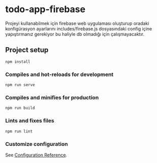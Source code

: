 # todo-app-firebase

Projeyi kullanabilmek için firebase web uygulaması oluşturup oradaki konfigürasyon ayarlarını 
includes/firebase.js dosyasındaki config içine yapıştırmanız gerekiyor bu haliyle db olmadığı için çalışmayacaktır.
## Project setup
```
npm install
```

### Compiles and hot-reloads for development
```
npm run serve
```

### Compiles and minifies for production
```
npm run build
```

### Lints and fixes files
```
npm run lint
```

### Customize configuration
See [Configuration Reference](https://cli.vuejs.org/config/).
